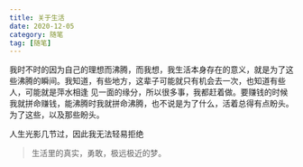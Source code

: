 ```yaml
---
title: 关于生活
date: 2020-12-05 
category: 随笔
tag: [随笔]
---
```

我时不时的因为自己的理想而沸腾，而我想，我生活本身存在的意义，就是为了这些沸腾的瞬间。我知道，有些地方，这辈子可能就只有机会去一次，也知道有些人，可能就是萍水相逢 见一面的缘分，所以很多事，我都赶着做。要赚钱的时候我就拼命赚钱，能沸腾时我就拼命沸腾，也不说是为了什么，活着总得有点盼头。
为了这些，以及那些盼头。

人生光影几节过，因此我无法轻易拒绝

>生活里的真实，勇敢，极远极近的梦。

